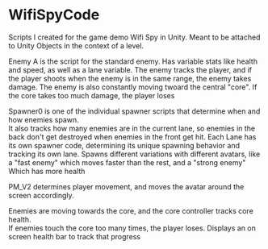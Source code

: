 # WifiSpyCode
Scripts I created for the game demo Wifi Spy in Unity.  Meant to be attached to Unity Objects in the
context of a level.

Enemy A is the script for the standard enemy.  Has variable stats like health and speed, 
as well as a lane variable.  The enemy tracks the player, and if the player shoots when the 
enemy is in the same range, the enemy takes damage.  The enemy is also constantly moving twoard 
the central "core".  If the core takes too much damage, the player loses

Spawner0 is one of the individual spawner scripts that determine when and how enemies spawn.  
It also tracks how many enemies are in the current lane, so enemies in the back don't get 
destroyed when enemies in the front get hit.  Each Lane has its own spawner code, determining its 
unique spawning behavior and tracking its own lane. Spawns different variations with different avatars, 
like a "fast enemy" which moves faster than the rest, and a "strong enemy"  Which has more health

PM_V2 determines player movement, and moves the avatar around the screen accordingly.

Enemies are moving towards the core, and the core controller tracks core health.  
If enemies touch the core too many times, the player loses.  Displays an on screen
health bar to track that progress
